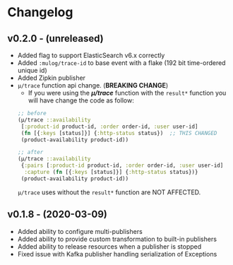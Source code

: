 # Changelog

## v0.2.0 - (unreleased)
  - Added flag to support ElasticSearch v6.x correctly
  - Added `:mulog/trace-id` to base event with a flake (192 bit time-ordered unique id)
  - Added Zipkin publisher
  - `μ/trace` function api change. (**BREAKING CHANGE**)
    * If you were using the ***μ/trace*** function
    with the `result*` function you will have change the code as follow:
    ``` Clojure
    ;; before
    (μ/trace ::availability
     [:product-id product-id, :order order-id, :user user-id]
     (fn [{:keys [status]}] {:http-status status})  ;; THIS CHANGED
     (product-availability product-id))

    ;; after
    (μ/trace ::availability
     {:pairs [:product-id product-id, :order order-id, :user user-id]
      :capture (fn [{:keys [status]}] {:http-status status})}
     (product-availability product-id))
    ```
    `μ/trace` uses without the `result*` function are NOT AFFECTED.


## v0.1.8 - (2020-03-09)

  - Added ability to configure multi-publishers
  - Added ability to provide custom transformation to built-in publishers
  - Added ability to release resources when a publisher is stopped
  - Fixed issue with Kafka publisher handling serialization of Exceptions
